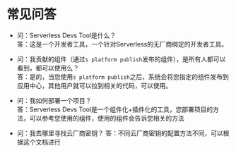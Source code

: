 # 常见问答

- 问：Serverless Devs Tool是什么？   
  答：这是一个开发者工具，一个针对Serverless的无厂商绑定的开发者工具。
  
- 问：我贡献的组件（通过`s platform publish`发布的组件），是所有人都可以看到，都可以使用么？   
  答：是的，当您使用`s platform publish`之后，系统会将您指定的组件发布到应用中心，其他用户就可以拉到相关的代码，可以使用。
  
- 问：我如何部署一个项目？    
  答：Serverless Devs Tool是一个组件化+插件化的工具，您部署项目的方法，可以参考您使用的组件，使用的组件会告诉您相关的方法
  
- 问：我去哪里寻找云厂商密钥？
  答：不同云厂商密钥的配置方法不同，可以根据这个文档进行